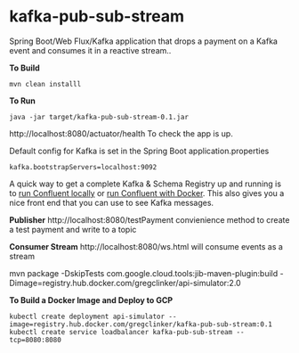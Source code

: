 # kafka-pub-sub-stream

Spring Boot/Web Flux/Kafka application that drops a payment on a Kafka event and consumes it in a reactive stream..

**To Build**
```shell script
mvn clean installl
```

**To Run**
```shell script
java -jar target/kafka-pub-sub-stream-0.1.jar
```
http://localhost:8080/actuator/health To check the app is up.

Default config for Kafka is set in the Spring Boot application.properties

```
kafka.bootstrapServers=localhost:9092
```
A quick way to get a complete Kafka & Schema Registry up and running is to [run Confluent locally](https://docs.confluent.io/current/quickstart/ce-quickstart.html)  or [run Confluent with Docker](https://docs.confluent.io/current/quickstart/ce-docker-quickstart.html). This also gives you a nice front end that you can use to see Kafka messages.

**Publisher** http://localhost:8080/testPayment convienience method to create a test payment and write to a topic

**Consumer Stream** http://localhost:8080/ws.html will consume events as a stream

mvn package -DskipTests com.google.cloud.tools:jib-maven-plugin:build -Dimage=registry.hub.docker.com/gregclinker/api-simulator:2.0

**To Build a Docker Image and Deploy to GCP**
```
kubectl create deployment api-simulator --image=registry.hub.docker.com/gregclinker/kafka-pub-sub-stream:0.1
kubectl create service loadbalancer kafka-pub-sub-stream --tcp=8080:8080
```
